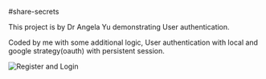 #share-secrets

This project is by Dr Angela Yu demonstrating User authentication. 

Coded by me with some additional logic, User authentication with local and google strategy(oauth) with persistent session.

![Register and Login]("public/css/images/secrets-homepage.PNG")

